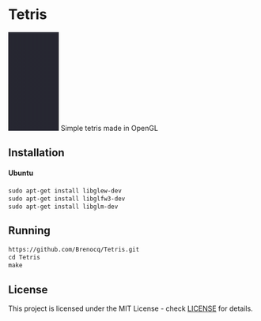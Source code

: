 # Tetris
<img src="./img/tetris.gif" height="200">
Simple tetris made in OpenGL

## Installation

#### Ubuntu
```shell
sudo apt-get install libglew-dev
sudo apt-get install libglfw3-dev
sudo apt-get install libglm-dev
```

## Running

```shell
https://github.com/Brenocq/Tetris.git
cd Tetris
make
```

## License
This project is licensed under the MIT License - check [LICENSE](LICENSE) for details.
